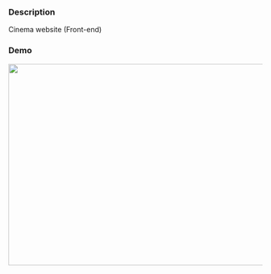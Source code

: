 ### Description
Cinema website (Front-end)

### Demo 

<p align="center">
<img width="600px" height="400px" src ="./images/demo.gif" /></p>